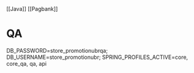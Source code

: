 [[Java]]  [[Pagbank]]


# QA

DB_PASSWORD=store_promotionubrqa;
DB_USERNAME=store_promotionubr;
SPRING_PROFILES_ACTIVE=core, core_qa, qa, api

